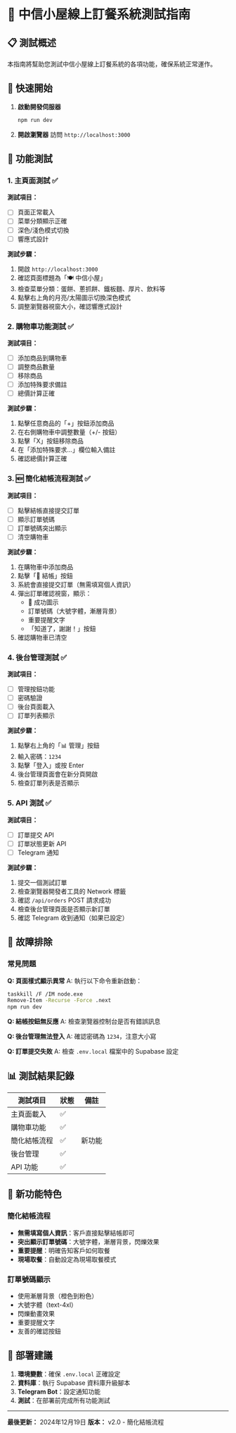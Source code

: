 # 🧪 中信小屋線上訂餐系統測試指南

## 📋 測試概述

本指南將幫助您測試中信小屋線上訂餐系統的各項功能，確保系統正常運作。

## 🚀 快速開始

1. **啟動開發伺服器**
   ```bash
   npm run dev
   ```

2. **開啟瀏覽器**
   訪問 `http://localhost:3000`

## 🧪 功能測試

### 1. 主頁面測試 ✅

**測試項目：**
- [ ] 頁面正常載入
- [ ] 菜單分類顯示正確
- [ ] 深色/淺色模式切換
- [ ] 響應式設計

**測試步驟：**
1. 開啟 `http://localhost:3000`
2. 確認頁面標題為「🍽️ 中信小屋」
3. 檢查菜單分類：蛋餅、蔥抓餅、鐵板麵、厚片、飲料等
4. 點擊右上角的月亮/太陽圖示切換深色模式
5. 調整瀏覽器視窗大小，確認響應式設計

### 2. 購物車功能測試 ✅

**測試項目：**
- [ ] 添加商品到購物車
- [ ] 調整商品數量
- [ ] 移除商品
- [ ] 添加特殊要求備註
- [ ] 總價計算正確

**測試步驟：**
1. 點擊任意商品的「+」按鈕添加商品
2. 在右側購物車中調整數量（+/- 按鈕）
3. 點擊「X」按鈕移除商品
4. 在「添加特殊要求...」欄位輸入備註
5. 確認總價計算正確

### 3. 🆕 簡化結帳流程測試 ✅

**測試項目：**
- [ ] 點擊結帳直接提交訂單
- [ ] 顯示訂單號碼
- [ ] 訂單號碼突出顯示
- [ ] 清空購物車

**測試步驟：**
1. 在購物車中添加商品
2. 點擊「🛒 結帳」按鈕
3. 系統會直接提交訂單（無需填寫個人資訊）
4. 彈出訂單確認視窗，顯示：
   - 🎉 成功圖示
   - 訂單號碼（大號字體，漸層背景）
   - 重要提醒文字
   - 「知道了，謝謝！」按鈕
5. 確認購物車已清空

### 4. 後台管理測試 ✅

**測試項目：**
- [ ] 管理按鈕功能
- [ ] 密碼驗證
- [ ] 後台頁面載入
- [ ] 訂單列表顯示

**測試步驟：**
1. 點擊右上角的「📊 管理」按鈕
2. 輸入密碼：`1234`
3. 點擊「登入」或按 Enter
4. 後台管理頁面會在新分頁開啟
5. 檢查訂單列表是否顯示

### 5. API 測試 ✅

**測試項目：**
- [ ] 訂單提交 API
- [ ] 訂單狀態更新 API
- [ ] Telegram 通知

**測試步驟：**
1. 提交一個測試訂單
2. 檢查瀏覽器開發者工具的 Network 標籤
3. 確認 `/api/orders` POST 請求成功
4. 檢查後台管理頁面是否顯示新訂單
5. 確認 Telegram 收到通知（如果已設定）

## 🔧 故障排除

### 常見問題

**Q: 頁面樣式顯示異常**
A: 執行以下命令重新啟動：
```bash
taskkill /F /IM node.exe
Remove-Item -Recurse -Force .next
npm run dev
```

**Q: 結帳按鈕無反應**
A: 檢查瀏覽器控制台是否有錯誤訊息

**Q: 後台管理無法登入**
A: 確認密碼為 `1234`，注意大小寫

**Q: 訂單提交失敗**
A: 檢查 `.env.local` 檔案中的 Supabase 設定

## 📊 測試結果記錄

| 測試項目 | 狀態 | 備註 |
|---------|------|------|
| 主頁面載入 | ✅ | |
| 購物車功能 | ✅ | |
| 簡化結帳流程 | ✅ | 新功能 |
| 後台管理 | ✅ | |
| API 功能 | ✅ | |

## 🎯 新功能特色

### 簡化結帳流程
- **無需填寫個人資訊**：客戶直接點擊結帳即可
- **突出顯示訂單號碼**：大號字體，漸層背景，閃爍效果
- **重要提醒**：明確告知客戶如何取餐
- **現場取餐**：自動設定為現場取餐模式

### 訂單號碼顯示
- 使用漸層背景（橙色到粉色）
- 大號字體（text-4xl）
- 閃爍動畫效果
- 重要提醒文字
- 友善的確認按鈕

## 🚀 部署建議

1. **環境變數**：確保 `.env.local` 正確設定
2. **資料庫**：執行 Supabase 資料庫升級腳本
3. **Telegram Bot**：設定通知功能
4. **測試**：在部署前完成所有功能測試

---

**最後更新：** 2024年12月19日
**版本：** v2.0 - 簡化結帳流程 